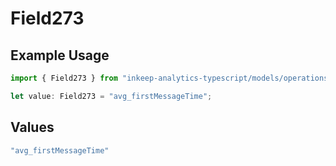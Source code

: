 # Field273

## Example Usage

```typescript
import { Field273 } from "inkeep-analytics-typescript/models/operations";

let value: Field273 = "avg_firstMessageTime";
```

## Values

```typescript
"avg_firstMessageTime"
```
